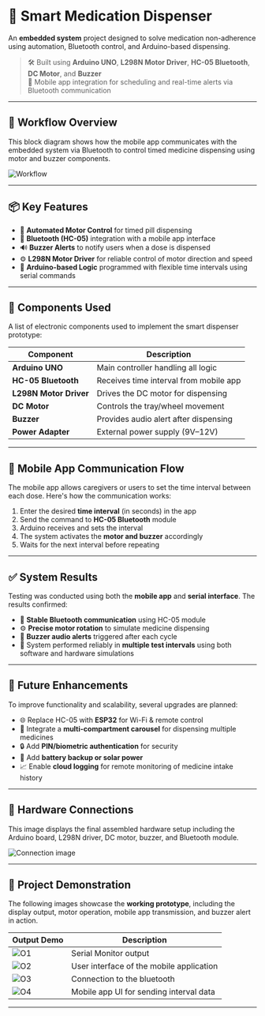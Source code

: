 # 💊 Smart Medication Dispenser

An **embedded system** project designed to solve medication non-adherence using automation, Bluetooth control, and Arduino-based dispensing.

> 🛠️ Built using **Arduino UNO**, **L298N Motor Driver**, **HC-05 Bluetooth**, **DC Motor**, and **Buzzer**  
> 📲 Mobile app integration for scheduling and real-time alerts via Bluetooth communication

---

## 🧠 Workflow Overview

This block diagram shows how the mobile app communicates with the embedded system via Bluetooth to control timed medicine dispensing using motor and buzzer components.

![Workflow](https://github.com/user-attachments/assets/70938988-89c4-4bc7-8c21-1a4890444a1a)

---

## 📦 Key Features

- 🔁 **Automated Motor Control** for timed pill dispensing
- 📱 **Bluetooth (HC-05)** integration with a mobile app interface
- 🔊 **Buzzer Alerts** to notify users when a dose is dispensed
- ⚙️ **L298N Motor Driver** for reliable control of motor direction and speed
- 💾 **Arduino-based Logic** programmed with flexible time intervals using serial commands

---

## 🧾 Components Used

A list of electronic components used to implement the smart dispenser prototype:

| Component           | Description                            |
|--------------------|----------------------------------------|
| **Arduino UNO**     | Main controller handling all logic     |
| **HC-05 Bluetooth** | Receives time interval from mobile app |
| **L298N Motor Driver** | Drives the DC motor for dispensing |
| **DC Motor**        | Controls the tray/wheel movement       |
| **Buzzer**          | Provides audio alert after dispensing  |
| **Power Adapter**   | External power supply (9V–12V)         |

---

## 📱 Mobile App Communication Flow

The mobile app allows caregivers or users to set the time interval between each dose. Here's how the communication works:

1. Enter the desired **time interval** (in seconds) in the app  
2. Send the command to **HC-05 Bluetooth** module  
3. Arduino receives and sets the interval  
4. The system activates the **motor and buzzer** accordingly  
5. Waits for the next interval before repeating

---

## ✅ System Results

Testing was conducted using both the **mobile app** and **serial interface**. The results confirmed:

- 📡 **Stable Bluetooth communication** using HC-05 module  
- ⚙️ **Precise motor rotation** to simulate medicine dispensing  
- 🔔 **Buzzer audio alerts** triggered after each cycle  
- 🧪 System performed reliably in **multiple test intervals** using both software and hardware simulations

---

## 🚀 Future Enhancements

To improve functionality and scalability, several upgrades are planned:

- 🌐 Replace HC-05 with **ESP32** for Wi-Fi & remote control
- 💊 Integrate a **multi-compartment carousel** for dispensing multiple medicines
- 🔒 Add **PIN/biometric authentication** for security
- 🔋 Add **battery backup or solar power**
- 📈 Enable **cloud logging** for remote monitoring of medicine intake history

---

## 🔌 Hardware Connections

This image displays the final assembled hardware setup including the Arduino board, L298N driver, DC motor, buzzer, and Bluetooth module.

![Connection image](https://github.com/user-attachments/assets/5ddb8f03-e493-4a18-a03c-fd3a338870e9)

---

## 📸 Project Demonstration

The following images showcase the **working prototype**, including the display output, motor operation, mobile app transmission, and buzzer alert in action.

| Output Demo | Description |
|-------------|-------------|
| ![O1](https://github.com/user-attachments/assets/c922a148-475f-44b9-b3a3-d12759703341) | Serial Monitor output |
| ![O2](https://github.com/user-attachments/assets/ef010023-077f-4b51-8ef0-fcbfee1e2c0a) | User interface of the mobile application |
| ![O3](https://github.com/user-attachments/assets/f794976b-6982-4ec5-8b64-bbee1a1aa56f) | Connection to the bluetooth |
| ![O4](https://github.com/user-attachments/assets/a38a32ad-b690-464a-8d46-24bc12edacd6) | Mobile app UI for sending interval data |

---
